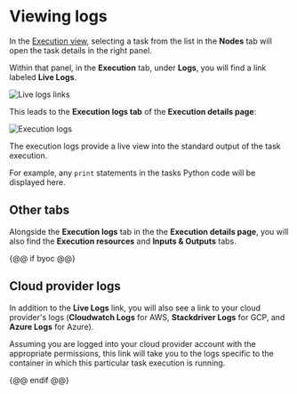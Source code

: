# Viewing logs

In the [Execution view](../workflows/viewing-workflow-executions), selecting a task from the list in the **Nodes** tab will open the task details in the right panel.

Within that panel, in the **Execution** tab, under **Logs**, you will find a link labeled **Live Logs**.

![Live logs links](/_static/images/user-guide/core-concepts/tasks/viewing-logs/live-logs-link.png)

This leads to the **Execution logs tab** of the **Execution details page**:

![Execution logs](/_static/images/user-guide/core-concepts/tasks/viewing-logs/live-logs-execution-logs.png)

The execution logs provide a live view into the standard output of the task execution.

For example, any `print` statements in the tasks Python code will be displayed here.

## Other tabs

Alongside the **Execution logs** tab in the the **Execution details page**, you will also find the **Execution resources** and **Inputs & Outputs** tabs.

{@@ if byoc @@}

## Cloud provider logs

In addition to the **Live Logs** link, you will also see a link to your cloud provider's logs (**Cloudwatch Logs** for AWS, **Stackdriver Logs** for GCP, and **Azure Logs** for Azure).

Assuming you are logged into your cloud provider account with the appropriate permissions, this link will take you to the logs specific to the container in which this particular task execution is running.

{@@ endif @@}
